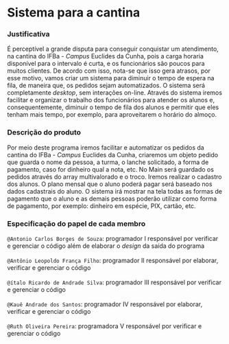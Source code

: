 # Sistema para a cantina

### Justificativa</br>
É perceptível a grande disputa para conseguir conquistar um atendimento, na cantina do IFBa - _Campus_ Euclides da Cunha, pois a carga horaria disponível para o intervalo é curta, e os funcionários são poucos para muitos clientes. De acordo com isso, nota-se que isso gera atrasos, por esse motivo, vamos criar um sistema para diminuir o tempo de espera na fila, de maneira que, os pedidos sejam automatizados. O sistema será completamente _desktop_, sem interações on-line. Através do sistema iremos facilitar e organizar o trabalho dos funcionários para atender os alunos e, consequentemente, diminuir o tempo de fila dos alunos e permitir que eles tenham mais tempo, por exemplo, para aproveitarem o horário do almoço. 

### Descrição do produto</br>
Por meio deste programa iremos facilitar e automatizar os pedidos da cantina do IFBa - _Campus_ Euclides da Cunha, criaremos um objeto pedido que guarda o nome da pessoa, a turma, o lanche solicitado, a forma de pagamento, caso for dinheiro qual a nota, etc.
No Main será guardado os pedidos através do array multivalorado e o troco. Iremos realizar o cadastro dos alunos. O plano mensal que o aluno poderá pagar será baseado nos dados cadastrais do aluno. O sistema irá mostrar na tela todas as formas de pagamento que o aluno e as demais pessoas poderão utilizar como forma de pagamento, por exemplo: dinheiro em espécie, PIX, cartão, etc.

### Especificação do papel de cada membro</br>

`@Antonio Carlos Borges de Souza`: programador I responsável por verificar e gerenciar o código além de elaborar o _design_ da saída do programa</br></br>
`@Antônio Leopoldo França Filho`: programador II responsável por elaborar, verificar e gerenciar o código</br></br>
`@ítalo Ricardo de Andrade Silva`: programador III responsável por verificar e gerenciar o código</br></br>
`@Kauê Andrade dos Santos`: programador IV responsável por elaborar, verificar e gerenciar o código</br></br>
`@Ruth Oliveira Pereira`: programadora V responsável por verificar e gerenciar o código</br></br>
